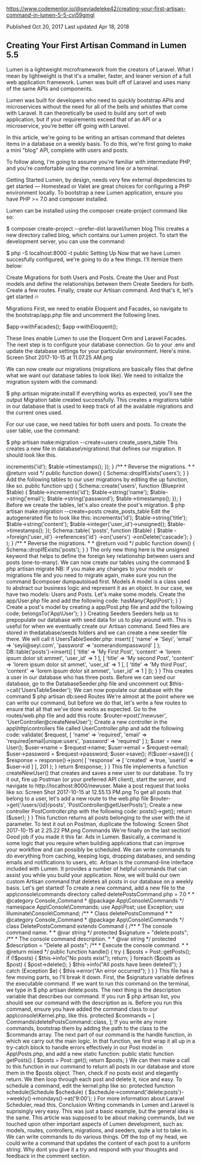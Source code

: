 
https://www.codementor.io/@seyiadeleke42/creating-your-first-artisan-command-in-lumen-5-5-cvi59gmgl

Published Oct 20, 2017
Last updated Apr 18, 2018
## Creating Your First Artisan Command in Lumen 5.5
Lumen is a lightweight microframework from the creators of Laravel. What I mean by lightweight is that it's a smaller, faster, and leaner version of a full web application framework. Lumen was built off of Laravel and uses many of the same APIs and components.

Lumen was built for developers who need to quickly bootstrap APIs and microservices without the need for all of the bells and whistles that come with Laravel. It can theoretically be used to build any sort of web application, but if your requirements exceed that of an API or a microservice, you're better off going with Laravel.

In this article, we're going to be writing an artisan command that deletes items in a database on a weekly basis. To do this, we're first going to make a mini "blog" API, complete with users and posts.

To follow along, I'm going to assume you're familiar with intermediate PHP, and you're comfortable using the command line or a terminal.

Getting Started
Lumen, by design, needs very few external depedencies to get started — Homestead or Valet are great choices for configuring a PHP environment locally. To bootstrap a new Lumen application, ensure you have PHP >= 7.0 and composer installed.

Lumen can be installed using the composer create-project command like so:

$ composer create-project --prefer-dist laravel/lumen blog
This creates a new directory called blog, which contains our Lumen project. To start the development server, you can use the command:

$ php -S localhost:8000 -t public
Setting Up
Now that we have Lumen succesfully configured, we're going to do a few things. I'll itemize them below:

Create Migrations for both Users and Posts.
Create the User and Post models and define the relationships between them
Create Seeders for both.
Create a few routes.
Finally, create our Artisan command.
And that's it, let's get started 🔥

Migrations
First, we need to enable Eloquent and Facades, so navigate to the bootstrap/app.php file and uncomment the following lines.

$app->withFacades();
$app->withEloquent();

These lines enable Lumen to use the Eloquent Orm and Laravel Facades.
The next step is to configure your database connection. Go to your .env and update the database settings for your particular environment. Here's mine.
Screen Shot 2017-10-15 at 11.07.25 AM.png

We can now create our migrations (migrations are basically files that define what we want our database tables to look like). We need to initialize the migration system with the command:

$ php artisan migrate:install
If everything works as expected, you'll see the output Migration table created successfully. This creates a migrations table in our database that is used to keep track of all the available migrations and the current ones used.

For our use case, we need tables for both users and posts. To create the user table, use the command:

$ php artisan make:migration --create=users create_users_table
This creates a new file in database\migrations\ that defines our migration. It should look like this.

<?php

use Illuminate\Support\Facades\Schema;
use Illuminate\Database\Schema\Blueprint;
use Illuminate\Database\Migrations\Migration;

class CreateUsersTable extends Migration
{
    /**
     * Run the migrations.
     *
     * @return void
     */
    public function up()
    {
        Schema::create('users', function (Blueprint $table) {
            $table->increments('id');
            $table->timestamps();
        });
    }

    /**
     * Reverse the migrations.
     *
     * @return void
     */
    public function down()
    {
        Schema::dropIfExists('users');
    }
}
Add the following tables to our user migrations by editing the up function, like so.

 public function up()
    {
        Schema::create('users', function (Blueprint $table) {
            $table->increments('id');
            $table->string('name');
            $table->string('email');
            $table->string('password');
            $table->timestamps();
        });
    }
Before we create the tables, let's also create the post's migration.

$ php artisan make:migration --create=posts create_posts_table
Edit the autogenerated file to look like this:

<?php

use Illuminate\Support\Facades\Schema;
use Illuminate\Database\Schema\Blueprint;
use Illuminate\Database\Migrations\Migration;

class CreatePostsTable extends Migration
{
    /**
     * Run the migrations.
     *
     * @return void
     */
    public function up()
    {
        Schema::create('posts', function (Blueprint $table) {
            $table->increments('id');            
            $table->string('title');
            $table->string('content');
            $table->integer('user_id')->unsigned();
            $table->timestamps();
        });

        Schema::table(
            'posts', function ($table) {
                $table
                    ->foreign('user_id')
                    ->references('id')
                    ->on('users')
                    ->onDelete('cascade');
            }
        );
    }

    /**
     * Reverse the migrations.
     *
     * @return void
     */
    public function down()
    {
        Schema::dropIfExists('posts');
    }
}
The only new thing here is the unsigned keyword that helps to define the foreign key relationship between users and posts (one-to-many).
We can now create our tables using the command $ php artisan migrate

NB: If you make any changes to your models or migrations file and you need to migrate again, make sure you run the command $composer dumpautoload first.

Models
A model is a class used to abstract our business logic and represent it as an object. In our case, we have two models: Users and Posts. Let's make some models.

Create the app/User.php file and add the following code:

<?php

namespace App;

use Illuminate\Auth\Authenticatable;
use Laravel\Lumen\Auth\Authorizable;
use Illuminate\Database\Eloquent\Model;
use Illuminate\Contracts\Auth\Authenticatable as AuthenticatableContract;
use Illuminate\Contracts\Auth\Access\Authorizable as AuthorizableContract;

class User extends Model implements JWTSubject, AuthenticatableContract, AuthorizableContract
{
    use Authenticatable, Authorizable;

    /**
     * The attributes that are mass assignable.
     *
     * @var array
     */
    protected $fillable = [
        'name', 'email', 'password'
    ];

    /**
     * The attributes excluded from the model's JSON form.
     *
     * @var array
     */
    protected $hidden = [
        'password',
    ];

    /**
     * A user can have many posts
     *
     * @return \Illuminate\Database\Eloquent\Relations\HasMany
     */
    public function posts() 
    {
        return $this->hasMany('App\Post');
    }

}

Create a post's model by creating a app/Post.php file and add the following code;

<?php

namespace App;


use Illuminate\Database\Eloquent\Model;

class Post extends Model
{
    /**
     * The attributes that are mass assignable.
     *
     * @var array
     */
    protected $fillable = [
        'title', 'content', 'user_id'
    ];

   /**
     * A post belongs to a user
     *
     * @return \Illuminate\Database\Eloquent\Relations\BelongsTo
   */
    public function user()
    {
        return $this->belongsTo('App\User');
    }
}
Creating Seeders
Seeders help us to prepopulate our database with seed data for us to play around with. This is useful for when we eventually create our Artisan command. Seed files are stored in thedatabase/seeds folders and we can create a new seeder file there. We will call it UsersTableSeeder.php:

<?php

use Illuminate\Database\Seeder;
use Illuminate\Support\Facades\DB;

class UsersTableSeeder extends Seeder
{
    public function run()
    {
        DB::table('users')->insert(
            [
                'name' => 'Seyi', 
                'email' => 'seyii@seyi.com',
                'password' => 'somerandompassword'
            ]
        );
        DB::table('posts')->insert([
            [
                'title' => 'My First Post', 
                'content' => 'lorem ipsum dolor sit ammet',
                'user_id' => 1
            ], [
                'title' => 'My second Post', 
                'content' => 'lorem ipsum dolor sit ammet',
                'user_id' => 1
            ], [
                'title' => 'My third Post', 
                'content' => 'lorem ipsum dolor sit ammet',
                'user_id' => 1
            ]
        ]);
    }

}

This creates a user in our database who has three posts.
Before we can seed our database, go to the DatabaseSeeder.php file and uncomment out

$this->call('UsersTableSeeder');
We can now populate our database with the command $ php artisan db:seed

Routes
We're almost at the point where we can write our command, but before we do that, let's write a few routes to ensure that all that we've done works as expected.

Go to the routes/web.php file and add this route:

$router->post('/newuser', 'UserController@createNewUser');
Create a new controller in the app\http\controllers file called UserController.php and add the following code:

<?php
namespace App\Http\Controllers;
use App\User;
use Illuminate\Http\Request;

class UserController extends Controller
{
    /**
     * Create a new controller instance.
     *
     * @return void
     */
    public function __construct()
    {
        //
    }
    public function createNewUser(Request $request)
    {
        $response = 
        $this->validate(
            $request, [
                'name' => 'required',
                'email' => 'required|email|unique:users',
                'password' => 'required'
            ]
        );
        
        $user = new User();
        $user->name = $request->name;
        $user->email = $request->email;
        $user->password = $request->password;
        $user->save();
        
        if($user->save())
        {
            $response = response()->json(
                [
                    'response' => [
                        'created' => true,
                        'userId' => $user->id
                    ]
                ], 201
            );
        }
        return $response;
    }
}
This file implements a function createNewUser() that creates and saves a new user to our database. To try it out, fire up Postman (or your preferred API client), start the server, and navigate to http://localhost:8000/newuser.

Make a post request that looks like so:
Screen Shot 2017-10-15 at 12.55.13 PM.png

To get all posts that belong to a user, let's add a new route to the web.php file

$router->get('/users/{id}/posts', 'PostController@getUserPosts');
Create a new controller PostController.php with the following code:

<?php
namespace App\Http\Controllers;
use App\Post;

use Illuminate\Http\Request;

class PostController extends Controller
{
    /**
     * Create a new controller instance.
     *
     * @return void
     */
    public function __construct()
    {
        //
    }

   public function getUserPosts($id)
    {
        $user = User::find($id)->posts()->get();
        return ($user);
        
    }
}
This function returns all posts belonging to the user with the id parameter. To test it out on Postman, duplicate the following:

Screen Shot 2017-10-15 at 2.25.22 PM.png

Commands
We're finally on the last section! Good job if you made it this far.

Ads in Lumen. Basically, a command is some logic that you require when building applications that can improve your workflow and can possibly be scheduled. We can write commands to do everything from caching, keeping logs, dropping databases, and sending emails and notifications to users, etc.

Artisan is the command-line interface included with Lumen. It provides a number of helpful commands that can assist you while you build your application. Now, we will build our own custom Artisan command that deletes all posts in our database on a weekly basis. Let's get started!

To create a new command, add a new file to the app\console\commands directory called deletePostsCommand.php

<?php
/**
 *
 * PHP version >= 7.0
 *
 * @category Console_Command
 * @package  App\Console\Commands
 */

namespace App\Console\Commands;


use App\Post;

use Exception;
use Illuminate\Console\Command;



/**
 * Class deletePostsCommand
 *
 * @category Console_Command
 * @package  App\Console\Commands
 */
class DeletePostsCommand extends Command
{
    /**
     * The console command name.
     *
     * @var string
     */
    protected $signature = "delete:posts";

    /**
     * The console command description.
     *
     * @var string
     */
    protected $description = "Delete all posts";


    /**
     * Execute the console command.
     *
     * @return mixed
     */
    public function handle()
    {
        try {
            $posts = Post::getPosts();
           
            if (!$posts) {
            $this->info("No posts exist");
                return;
            }
            foreach ($posts as $post) {
                $post->delete();
            }
            $this->info("All posts have been deleted");
        } catch (Exception $e) {
            $this->error("An error occurred");
        }
    }
}

This file has a few moving parts, so I'll break it down. First, the $signature variable defines the executable command. If we want to run this command on the terminal, we type in $ php artisan delete:posts.

The next thing is the description variable that describes our command. If you run $ php artisan list, you should see our command with the description as is. Before you run this command, ensure you have added the command class to our app\console\Kernel.php, like this.

 protected $commands = [
        Commands\deletePostsCommand::class,
    ];
If you write any more commands, bootstrap them by adding the path to the class to the $commands array.

The next part of our command is the handle function, in which we carry out the main logic. In that function, we first wrap it all up in a try-catch block to handle errors effectively in our Post model in App\Posts.php, and add a new static function:

public static function getPosts()
    {
     $posts = Post::get();
     return $posts;
    }
We can then make a call to this function in our command to return all posts in our database and store them in the $posts object. Then, check if no posts exist and elegantly return. We then loop through each post and delete it, nice and easy.

To schedule a command, edit the kernel.php like so:

 protected function schedule(Schedule $schedule)
    {
         $schedule->command('delete:posts')->weekly()->mondays()->at('9:00');
    }
For more information about Laravel Scheduler, read this.

Conclusion
Writing commands in Lumen and Laravel is suprisingly very easy. This was just a basic example, but the general idea is the same. This article was supposed to be about making commands, but we touched upon other important aspects of Lumen development, such as: models, routes, controllers, migrations, and seeders, quite a lot to take in.

We can write commands to do various things. Off the top of my head, we could write a command that updates the content of each post to a uniform string.

Why dont you give it a try and respond with your thoughts and feedback in the comment section.
